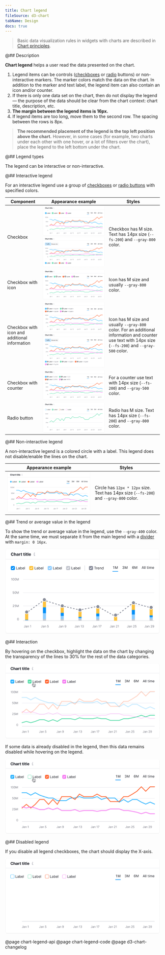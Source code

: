 ```yaml
---
title: Chart legend
fileSource: d3-chart
tabName: Design
docs: true
---
```


> Basic data visualization rules in widgets with charts are described in [Chart principles](/data-display/chart/).

@## Description

**Chart legend** helps a user read the data presented on the chart.

1. Legend items can be controls ([checkboxes](/components/checkbox/) or [radio](/components/radio/) buttons) or non-interactive markers. The marker colors match the data on the chart. In addition to the marker and text label, the legend item can also contain an icon and/or counter.
2. If there is only one data set on the chart, then do not display the legend — the purpose of the data should be clear from the chart context: chart title, description, etc.
3. **The margin between the legend items is 16px.**
4. If legend items are too long, move them to the second row. The spacing between the rows is 8px.

> **The recommended placement of the legend is the top left position above the chart.** However, in some cases (for example, two charts under each other with one hover, or a lot of filters over the chart), place the legend to the left bottom under the chart.

@## Legend types

The legend can be interactive or non-interactive.

@## Interactive legend

For an interactive legend use a group of [checkboxes](/components/checkbox/) or [radio buttons](/components/radio/) with specified colors.

| Component                                     | Appearance example                                                                                     | Styles                                                                                                                                                 |
| --------------------------------------------- | ------------------------------------------------------------------------------------------------------ | ------------------------------------------------------------------------------------------------------------------------------------------------------ |
| Checkbox                                      | ![checkbox legend](static/checkbox.png) ![checkbox bottom legend](static/legend-bottom.png)            | Checkbox has M size. Text has 14px size (`--fs-200`) and `--gray-800` color.                                                                           |
| Checkbox with icon                            | ![checkbox legend](static/checkbox-icon.png)                                                           | Icon has M size and usually `--gray-800` color.                                                                                                        |
| Checkbox with icon and additional information | ![checkbox legend](static/checkbox-icon-info.png) ![checkbox legend](static/checkbox-trash-bottom.png) | Icon has M size and usually `--gray-800` color. For an additional information and counter use text with 14px size (`--fs-200`) and `--gray-500` color. |
| Checkbox with counter                         | ![checkbox legend](static/checkbox-counter.png)                                                        | For a counter use text with 14px size (`--fs-200`) and `--gray-500` color.                                                                             |
| Radio button                                  | ![radio legend](static/radio.png)                                                                      | Radio has M size. Text has 14px size (`--fs-200`) and `--gray-800` color.                                                                              |

@## Non-interactive legend

A non-interactive legend is a colored circle with a label. This legend does not disable/enable the lines on the chart.

| Appearance example                                  | Styles                                                                                 |
| --------------------------------------------------- | -------------------------------------------------------------------------------------- |
| ![non-interactive legend](static/static-legend.png) | Circle has `12px * 12px` size. Text has 14px size (`--fs-200`) and `--gray-800` color. |

@## Trend or average value in the legend

To show the trend or average value in the legend, use the `--gray-400` color. At the same time, we must separate it from the main legend with a [divider](/components/divider/) with `margin: 0 16px`.

![checkbox total legend](static/trend.png)

@## Interaction

By hovering on the checkbox, highlight the data on the chart by changing the transparency of the lines to 30% for the rest of the data categories.

![legend hover](static/legend-hover.png)

If some data is already disabled in the legend, then this data remains disabled while hovering on the legend.

![legend hover](static/legend-hover2.png)

@## Disabled legend

If you disable all legend checkboxes, the chart should display the X-axis.

![turn off legend](static/legend-turn-off.png)

@page chart-legend-api
@page chart-legend-code
@page d3-chart-changelog
